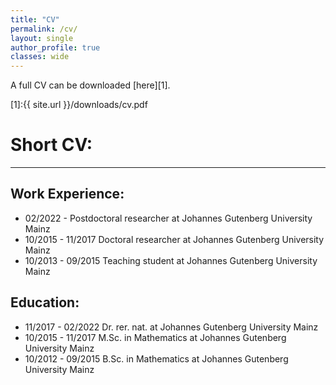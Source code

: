 ```yaml
---
title: "CV"
permalink: /cv/
layout: single
author_profile: true
classes: wide
---
```


A full CV can be downloaded [here][1].

[1]:{{ site.url }}/downloads/cv.pdf

Short CV:
==================
* * *


Work Experience:
------

* 02/2022 -  Postdoctoral researcher at Johannes Gutenberg University Mainz
* 10/2015 - 11/2017 Doctoral researcher at Johannes Gutenberg University Mainz
* 10/2013 - 09/2015 Teaching student at Johannes Gutenberg University Mainz

Education:
------

* 11/2017 - 02/2022 Dr. rer. nat. at Johannes Gutenberg University Mainz
* 10/2015 - 11/2017 M.Sc. in Mathematics at Johannes Gutenberg University Mainz
* 10/2012 - 09/2015 B.Sc. in Mathematics at Johannes Gutenberg University Mainz